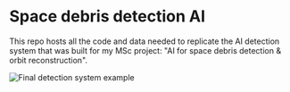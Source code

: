 # Space debris detection AI

This repo hosts all the code and data needed to replicate the AI detection system that was built for my MSc project: "AI for space debris detection & orbit reconstruction".

![Final detection system example](https://github.com/milton-logothetis/Space-debris-detection-AI/blob/master/system_example.gif)
